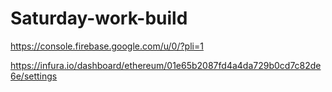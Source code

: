 # Saturday-work-build

https://console.firebase.google.com/u/0/?pli=1

https://infura.io/dashboard/ethereum/01e65b2087fd4a4da729b0cd7c82de6e/settings
